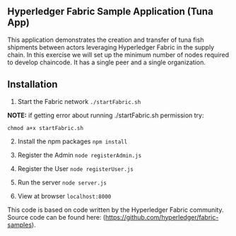 ## Hyperledger Fabric Sample Application (Tuna App)

This application demonstrates the creation and transfer of tuna fish shipments between actors leveraging Hyperledger Fabric in the supply chain. In this exercise we will set up the minimum number of nodes required to develop chaincode. It has a single peer and a single organization.

## Installation

1. Start the Fabric network ``./startFabric.sh``


**NOTE:** if getting error about running ./startFabric.sh permission try: 

``chmod a+x startFabric.sh``

2. Install the npm packages ``npm install``

3. Register the Admin ``node registerAdmin.js``

4. Register the User ``node registerUser.js``

5. Run the server ``node server.js``

6. View at browser ``localhost:8000``


This code is based on code written by the Hyperledger Fabric community. Source code can be found here: (https://github.com/hyperledger/fabric-samples). 
